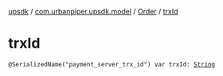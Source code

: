 [upsdk](../../index.md) / [com.urbanpiper.upsdk.model](../index.md) / [Order](index.md) / [trxId](./trx-id.md)

# trxId

`@SerializedName("payment_server_trx_id") var trxId: `[`String`](https://kotlinlang.org/api/latest/jvm/stdlib/kotlin/-string/index.html)